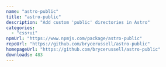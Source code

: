 ```yaml
---
name: "astro-public"
title: "astro-public"
description: "Add custom 'public' directories in Astro"
categories:
  - "css+ui"
npmUrl: "https://www.npmjs.com/package/astro-public"
repoUrl: "https://github.com/brycerussell/astro-public"
homepageUrl: "https://github.com/brycerussell/astro-public"
downloads: 483
---
```

